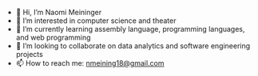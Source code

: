 - 👋 Hi, I’m Naomi Meininger
- 👀 I’m interested in computer science and theater
- 🌱 I’m currently learning assembly language, programming languages, and web programming
- 💞️ I’m looking to collaborate on data analytics and software engineering projects
- 📫 How to reach me: nmeining18@gmail.com

<!---
naomi-meininger/naomi-meininger is a ✨ special ✨ repository because its `README.md` (this file) appears on your GitHub profile.
You can click the Preview link to take a look at your changes.
--->
